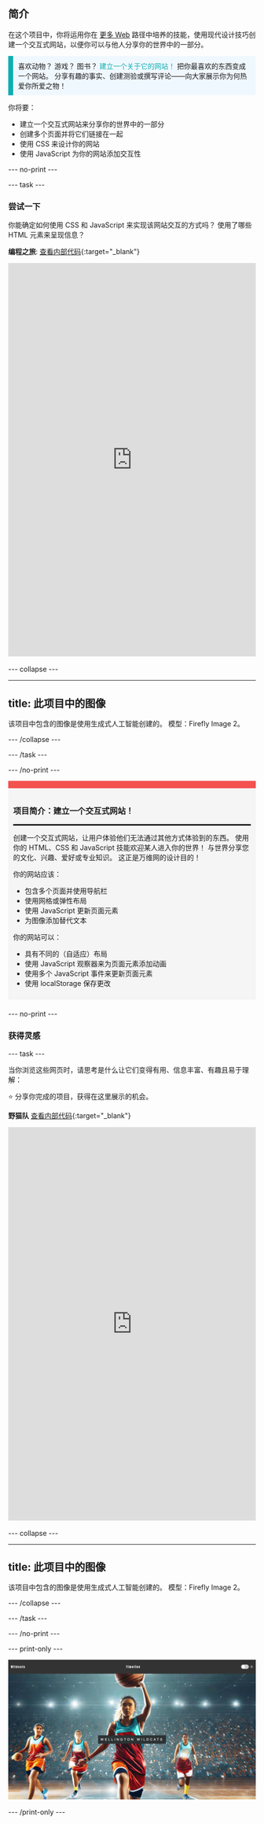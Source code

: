 ## 简介

在这个项目中，你将运用你在 [更多 Web](https://projects.raspberrypi.org/zh-CN/pathways/more-web) 路径中培养的技能，使用现代设计技巧创建一个交互式网站，以便你可以与他人分享你的世界中的一部分。

<p style="border-left: solid; border-width:10px; border-color: #0faeb0; background-color: aliceblue; padding: 10px;">
喜欢动物？ 游戏？ 图书？ <span style="color: #0faeb0">建立一个关于它的网站！</span> 把你最喜欢的东西变成一个网站。 分享有趣的事实、创建测验或撰写评论——向大家展示你为何热爱你所爱之物！
</p>

你将要：

- 建立一个交互式网站来分享你的世界中的一部分
- 创建多个页面并将它们链接在一起
- 使用 CSS 来设计你的网站
- 使用 JavaScript 为你的网站添加交互性

--- no-print ---

--- task ---

### 尝试一下

你能确定如何使用 CSS 和 JavaScript 来实现该网站交互的方式吗？ 使用了哪些 HTML 元素来呈现信息？

**编程之旅**: [查看内部代码](https://editor.raspberrypi.org/zh-CN/projects/share-your-world-coding){:target="_blank"}

<iframe src="https://editor.raspberrypi.org/zh-CN/embed/viewer/share-your-world-coding" width="100%" height="800" frameborder="0" marginwidth="0" marginheight="0" allowfullscreen> </iframe>

--- collapse ---

---
title: 此项目中的图像
---

该项目中包含的图像是使用生成式人工智能创建的。 模型：Firefly Image 2。

--- /collapse ---

--- /task ---

--- /no-print ---

<div style="border-top: 15px solid #f3524f; background-color: whitesmoke; margin-bottom: 20px; padding: 10px;">

### 项目简介：建立一个交互式网站！

<hr style="border-top: 2px solid black;">

创建一个交互式网站，让用户体验他们无法通过其他方式体验到的东西。 使用你的 HTML、CSS 和 JavaScript 技能欢迎某人进入你的世界！ 与世界分享您的文化、兴趣、爱好或专业知识。 这正是万维网的设计目的！

你的网站应该：

- 包含多个页面并使用导航栏
- 使用网格或弹性布局
- 使用 JavaScript 更新页面元素
- 为图像添加替代文本

你的网站可以：

- 具有不同的（自适应）布局
- 使用 JavaScript 观察器来为页面元素添加动画
- 使用多个 JavaScript 事件来更新页面元素
- 使用 localStorage 保存更改

</div>

--- no-print ---

### 获得灵感

--- task ---

当你浏览这些网页时，请思考是什么让它们变得有用、信息丰富、有趣且易于理解：

⭐ 分享你完成的项目，获得在这里展示的机会。

<div>

**野猫队** [查看内部代码](https://editor.raspberrypi.org/zh-CN/projects/share-your-world-wildcats){:target="_blank"}
<div>
<iframe src="https://editor.raspberrypi.org/zh-CN/embed/viewer/share-your-world-wildcats" width="100%" height="800" frameborder="0" marginwidth="0" marginheight="0" allowfullscreen> </iframe>
</div>

--- collapse ---

---
title: 此项目中的图像
---

该项目中包含的图像是使用生成式人工智能创建的。 模型：Firefly Image 2。

--- /collapse ---

--- /task ---

--- /no-print ---

--- print-only ---

![野猫队项目完成](images/wildcats.png)

--- /print-only ---
